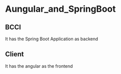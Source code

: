 # Aungular_and_SpringBoot

## BCCI

It has the Spring Boot Application as backend

## Client

It has the angular as the frontend

